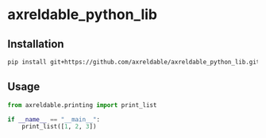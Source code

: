 # axreldable_python_lib

## Installation

```bash
pip install git+https://github.com/axreldable/axreldable_python_lib.git
```

## Usage
```python
from axreldable.printing import print_list

if __name__ == "__main__":
    print_list([1, 2, 3])
```

